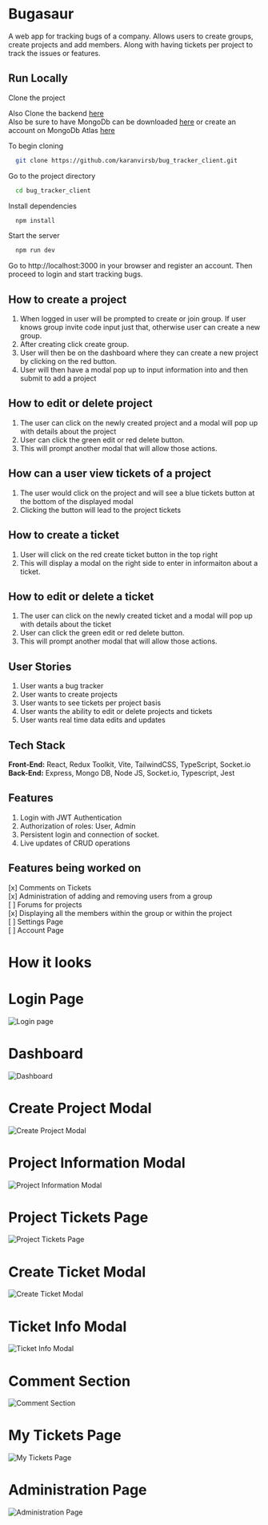 # Bugasaur 

A web app for tracking bugs of a company. Allows users to create groups, create projects and add members. Along with having tickets per project to track the issues or features.

## Run Locally 

Clone the project <br/>

Also Clone the backend [here](https://github.com/karanvirsb/bug_tracker_server) <br/>
Also be sure to have MongoDb can be downloaded [here]() or create an account on MongoDb Atlas [here]()

To begin cloning

```bash
  git clone https://github.com/karanvirsb/bug_tracker_client.git
```

Go to the project directory

``` bash
  cd bug_tracker_client
```

Install dependencies

```bash
  npm install
```

Start the server 

```bash
  npm run dev
```

Go to http://localhost:3000 in your browser and register an account. Then proceed to login and start tracking bugs. <br/>

## How to create a project
1. When logged in user will be prompted to create or join group. If user knows group invite code input just that, otherwise user can create a new group. 
2. After creating click create group.
3. User will then be on the dashboard where they can create a new project by clicking on the red button.
4. User will then have a modal pop up to input information into and then submit to add a project

## How to edit or delete project
1. The user can click on the newly created project and a modal will pop up with details about the project
2. User can click the green edit or red delete button. 
3. This will prompt another modal that will allow those actions.

## How can a user view tickets of a project
1. The user would click on the project and will see a blue tickets button at the bottom of the displayed modal
2. Clicking the button will lead to the project tickets

## How to create a ticket
1. User will click on the red create ticket button in the top right
2. This will display a modal on the right side to enter in informaiton about a ticket.

## How to edit or delete a ticket
1. The user can click on the newly created ticket and a modal will pop up with details about the ticket
2. User can click the green edit or red delete button. 
3. This will prompt another modal that will allow those actions.

## User Stories
1. User wants a bug tracker
2. User wants to create projects 
3. User wants to see tickets per project basis
4. User wants the ability to edit or delete projects and tickets
5. User wants real time data edits and updates

## Tech Stack
**Front-End:** React, Redux Toolkit,  Vite, TailwindCSS, TypeScript, Socket.io <br/>
**Back-End:** Express, Mongo DB, Node JS, Socket.io, Typescript, Jest

## Features
1. Login with JWT Authentication
2. Authorization of roles: User, Admin
3. Persistent login and connection of socket.
4. Live updates of CRUD operations

## Features being worked on 
[x] Comments on Tickets <br/>
[x] Administration of adding and removing users from a group <br/>
[ ] Forums for projects <br/>
[x] Displaying all the members within the group or within the project <br/>
[ ] Settings Page <br/>
[ ] Account Page <br/>

# How it looks

# Login Page

![Login page](https://github.com/karanvirsb/bug_tracker_client/blob/main/src/Assets/Screenshots/login-page.jpeg)

# Dashboard

![Dashboard](https://github.com/karanvirsb/bug_tracker_client/blob/main/src/Assets/Screenshots/dashboard-page.jpeg)

# Create Project Modal

![Create Project Modal](https://github.com/karanvirsb/bug_tracker_client/blob/main/src/Assets/Screenshots/create-project-modal.jpeg)

# Project Information Modal

![Project Information Modal](https://github.com/karanvirsb/bug_tracker_client/blob/main/src/Assets/Screenshots/project-info-modal.jpeg)

# Project Tickets Page

![Project Tickets Page](https://github.com/karanvirsb/bug_tracker_client/blob/main/src/Assets/Screenshots/project-tickets-page.jpeg)

# Create Ticket Modal

![Create Ticket Modal](https://github.com/karanvirsb/bug_tracker_client/blob/main/src/Assets/Screenshots/create-ticket-modal.jpeg)

# Ticket Info Modal

![Ticket Info Modal](https://github.com/karanvirsb/bug_tracker_client/blob/main/src/Assets/Screenshots/project-tickets-modal.jpeg)

# Comment Section
![Comment Section](https://github.com/karanvirsb/bug_tracker_client/blob/main/src/Assets/Screenshots/comment-section.jpeg)

# My Tickets Page
![My Tickets Page](https://github.com/karanvirsb/bug_tracker_client/blob/main/src/Assets/Screenshots/my-tickets-page.jpeg)

# Administration Page
![Administration Page](https://github.com/karanvirsb/bug_tracker_client/blob/main/src/Assets/Screenshots/my-tickets-page.jpeg)

